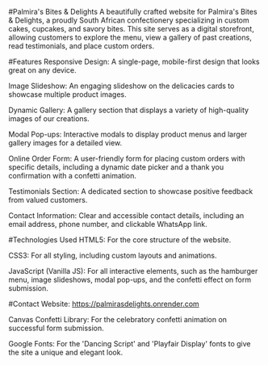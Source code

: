 #Palmira's Bites & Delights
A beautifully crafted website for Palmira's Bites & Delights, a proudly South African confectionery specializing in custom cakes, cupcakes, and savory bites. This site serves as a digital storefront, allowing customers to explore the menu, view a gallery of past creations, read testimonials, and place custom orders.

#Features
Responsive Design: A single-page, mobile-first design that looks great on any device.

Image Slideshow: An engaging slideshow on the delicacies cards to showcase multiple product images.

Dynamic Gallery: A gallery section that displays a variety of high-quality images of our creations.

Modal Pop-ups: Interactive modals to display product menus and larger gallery images for a detailed view.

Online Order Form: A user-friendly form for placing custom orders with specific details, including a dynamic date picker and a thank you confirmation with a confetti animation.

Testimonials Section: A dedicated section to showcase positive feedback from valued customers.

Contact Information: Clear and accessible contact details, including an email address, phone number, and clickable WhatsApp link.

#Technologies Used
HTML5: For the core structure of the website.

CSS3: For all styling, including custom layouts and animations.

JavaScript (Vanilla JS): For all interactive elements, such as the hamburger menu, image slideshows, modal pop-ups, and the confetti effect on form submission.

#Contact
Website: https://palmirasdelights.onrender.com

Canvas Confetti Library: For the celebratory confetti animation on successful form submission.

Google Fonts: For the 'Dancing Script' and 'Playfair Display' fonts to give the site a unique and elegant look.
